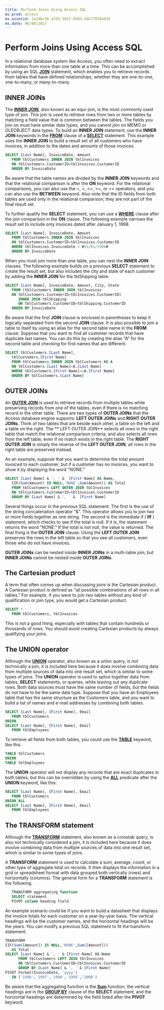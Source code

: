 ```yaml
---
title: Perform Joins Using Access SQL
ms.prod: access
ms.assetid: 1a19bc56-afd3-3917-b503-44b77078483d
ms.date: 06/08/2017
---
```



# Perform Joins Using Access SQL

In a relational database system like Access, you often need to extract information from more than one table at a time. This can be accomplished by using an SQL  **[JOIN](join-microsoft-access-sql-reserved-word.md)** statement, which enables you to retrieve records from tables that have defined relationships, whether they are one-to-one, one-to-many, or many-to-many.


## INNER JOINs

The  **[INNER JOIN](http://msdn.microsoft.com/library/8D16C74C-02C6-12B7-B180-3E7744EF65F3%28Office.15%29.aspx)**, also known as an equi-join, is the most commonly used type of join. This join is used to retrieve rows from two or more tables by matching a field value that is common between the tables. The fields you join on must have similar data types, and you cannot join on MEMO or OLEOBJECT data types. To build an **INNER JOIN** statement, use the **INNER JOIN** keywords in the **[FROM](from-clause-microsoft-access-sql.md)** clause of a **[SELECT](http://msdn.microsoft.com/library/A5C9DA94-5F9E-0FC0-767A-4117F38A5EF3%28Office.15%29.aspx)** statement. This example uses the **INNER JOIN** to build a result set of all customers who have invoices, in addition to the dates and amounts of those invoices.


```sql
SELECT [Last Name], InvoiceDate, Amount 
   FROM tblCustomers INNER JOIN tblInvoices 
   ON tblCustomers.CustomerID=tblInvoices.CustomerID 
   ORDER BY InvoiceDate 
```

Be aware that the table names are divided by the  **INNER JOIN** keywords and that the relational comparison is after the **ON** keyword. For the relational comparisons, you can also use the <, >, <=, >=, or <> operators, and you can also use the **BETWEEN** keyword. Also note that the ID fields from both tables are used only in the relational comparison; they are not part of the final result set.

To further qualify the  **SELECT** statement, you can use a **[WHERE](where-clause-microsoft-access-sql.md)** clause after the join comparison in the **ON** clause. The following example narrows the result set to include only invoices dated after January 1, 1998.




```sql
SELECT [Last Name], InvoiceDate, Amount 
   FROM tblCustomers INNER JOIN tblInvoices 
   ON tblCustomers.CustomerID=tblInvoices.CustomerID 
   WHERE tblInvoices.InvoiceDate > #01/01/1998# 
   ORDER BY InvoiceDate 
```

When you must join more than one table, you can nest the  **INNER JOIN** clauses. The following example builds on a previous **SELECT** statement to create the result set, but also includes the city and state of each customer by adding the **INNER JOIN** for the tblShipping table.




```sql
SELECT [Last Name], InvoiceDate, Amount, City, State 
   FROM (tblCustomers INNER JOIN tblInvoices 
   ON tblCustomers.CustomerID=tblInvoices.CustomerID) 
      INNER JOIN tblShipping 
      ON tblCustomers.CustomerID=tblShipping.CustomerID 
   ORDER BY InvoiceDate 
```

Be aware that the first  **JOIN** clause is enclosed in parentheses to keep it logically separated from the second **JOIN** clause. It is also possible to join a table to itself by using an alias for the second table name in the **FROM** clause. Suppose that you want to find all customer records that have duplicate last names. You can do this by creating the alias "A" for the second table and checking for first names that are different.




```sql
SELECT tblCustomers.[Last Name], 
   tblCustomers.[First Name] 
   FROM tblCustomers INNER JOIN tblCustomers AS A 
   ON tblCustomers.[Last Name]=A.[Last Name] 
   WHERE tblCustomers.[First Name]<>A.[First Name] 
   ORDER BY tblCustomers.[Last Name] 
```


## OUTER JOINs

An  **[OUTER JOIN](http://msdn.microsoft.com/library/9c10525f-98b1-fd4f-8b40-07a32c5c6502%28Office.15%29.aspx)** is used to retrieve records from multiple tables while preserving records from one of the tables, even if there is no matching record in the other table. There are two types of **OUTER JOINs** that the Access database engine supports: **LEFT OUTER JOINs** and **RIGHT OUTER JOINs**. Think of two tables that are beside each other, a table on the left and a table on the right. The ** LEFT OUTER JOIN** selects all rows in the right table that match the relational comparison criteria, and also selects all rows from the left table, even if no match exists in the right table. The **RIGHT OUTER JOIN** is simply the reverse of the **LEFT OUTER JOIN**; all rows in the right table are preserved instead.

As an example, suppose that you want to determine the total amount invoiced to each customer, but if a customer has no invoices, you want to show it by displaying the word "NONE."




```sql
SELECT [Last Name] & ', ' &  [First Name] AS Name, 
   IIF(Sum(Amount) IS NULL,'NONE',Sum(Amount)) AS Total 
   FROM tblCustomers LEFT OUTER JOIN tblInvoices 
   ON tblCustomers.CustomerID=tblInvoices.CustomerID 
   GROUP BY [Last Name] & ', ' &  [First Name] 
```

Several things occur in the previous SQL statement. The first is the use of the string concatenation operator "&". This operator allows you to join two or more fields together as one string. The second is the immediate if ( **IIf** ) statement, which checks to see if the total is null. If it is, the statement returns the word "NONE." If the total is not null, the value is returned. The final thing is the **OUTER JOIN** clause. Using the **LEFT OUTER JOIN** preserves the rows in the left table so that you see all customers, even those who do not have invoices.

 **OUTER JOINs** can be nested inside **INNER JOINs** in a multi-table join, but **INNER JOINs** cannot be nested inside **OUTER JOINs**.


## The Cartesian product

A term that often comes up when discussing joins is the Cartesian product. A Cartesian product is defined as "all possible combinations of all rows in all tables." For example, if you were to join two tables without any kind of qualification or join type, you would get a Cartesian product.


```sql
SELECT * 
   FROM tblCustomers, tblInvoices 
```

This is not a good thing, especially with tables that contain hundreds or thousands of rows. You should avoid creating Cartesian products by always qualifying your joins.


## The UNION operator

Although the  **[UNION](http://msdn.microsoft.com/library/A5139921-51E5-7D96-74E3-11C3FD5F7EAA%28Office.15%29.aspx)** operator, also known as a union query, is not technically a join, it is included here because it does involve combining data from multiple sources of data into one result set, which is similar to some types of joins. The **UNION** operator is used to splice together data from tables, **SELECT** statements, or queries, while leaving out any duplicate rows. Both data sources must have the same number of fields, but the fields do not have to be the same data type. Suppose that you have an Employees table that has the same structure as the Customers table, and you want to build a list of names and e-mail addresses by combining both tables.


```sql
SELECT [Last Name], [First Name], Email 
   FROM tblCustomers 
UNION 
SELECT [Last Name], [First Name], Email 
   FROM tblEmployees 
```

To retrieve all fields from both tables, you could use the  **[TABLE](table-microsoft-access-sql-reserved-word.md)** keyword, like this.




```sql
TABLE tblCustomers 
UNION 
TABLE tblEmployees 
```

The  **UNION** operator will not display any records that are exact duplicates in both tables, but this can be overridden by using the **[ALL](all-microsoft-access-sql-reserved-word.md)** predicate after the **UNION** keyword, like this:




```sql
SELECT [Last Name], [First Name], Email 
   FROM tblCustomers 
UNION ALL 
SELECT [Last Name], [First Name], Email 
   FROM tblEmployees 
```


## The TRANSFORM statement

Although the  **[TRANSFORM](http://msdn.microsoft.com/library/419770B1-C833-959D-A84D-56C68764799F%28Office.15%29.aspx)** statement, also known as a crosstab query, is also not technically considered a join, it is included here because it does involve combining data from multiple sources of data into one result set, which is similar to some types of joins.

A  **TRANSFORM** statement is used to calculate a sum, average, count, or other type of aggregate total on records. It then displays the information in a grid or spreadsheet format with data grouped both vertically (rows) and horizontally (columns). The general form for a **TRANSFORM** statement is the following.




```sql
   TRANSFORM aggregating function 
   SELECT statement 
   PIVOT column heading field 
```

An example scenario could be if you want to build a datasheet that displays the invoice totals for each customer on a year-by-year basis. The vertical headings will be the customer names, and the horizontal headings will be the years. You can modify a previous SQL statement to fit the transform statement.




```sql
TRANSFORM 
IIF(Sum([Amount]) IS NULL,'NONE',Sum([Amount])) 
   AS Total 
SELECT [Last Name] & ', ' & [First Name] AS Name 
      FROM tblCustomers LEFT JOIN tblInvoices 
      ON tblCustomers.CustomerID=tblInvoices.CustomerID 
      GROUP BY [Last Name] & ', ' & [First Name] 
PIVOT Format(InvoiceDate, 'yyyy') 
   IN ('1996','1997','1998','1999','2000') 
```

Be aware that the aggregating function is the  **[Sum](sum-function-microsoft-access-sql.md)** function, the vertical headings are in the **[GROUP BY](group-by-clause-microsoft-access-sql.md)** clause of the **SELECT** statement, and the horizontal headings are determined by the field listed after the **PIVOT** keyword.



